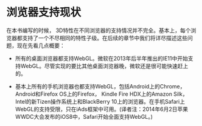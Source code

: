# 浏览器支持现状


在本书编写的时候， 3D特性在不同浏览器的支持情况并不完全。基本上，每个浏览器都支持了一个不尽相同的特性子级。在后续的章节中我们将详尽描述这些问题，现在先看几点概要：

* 所有的桌面浏览器都支持WebGL。微软在2013年后半年推出的IE11中开始支持WebGL。尽管实现的要比其他桌面浏览器晚，微软还是很可能快速赶上的。

* 基本上所有的手机浏览器也都支持WebGL，包括Android上的Chrome，Android和Firefox OS上的Firefox， Kindle Fire HDX上的Amazon Silk，Intel的新Tizen操作系统上和BlackBerry 10上的浏览器。在手机Safari上WebGL的支持受限，只在iAds框架中可用。(译者注：2014年6月2日苹果WWDC大会发布的iOS8中，Safari开始全面支持WebGL。)

